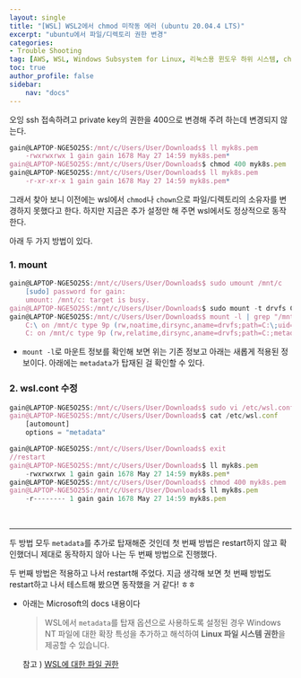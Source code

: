 ```yaml
---
layout: single
title: "[WSL] WSL2에서 chmod 미작동 에러 (ubuntu 20.04.4 LTS)"
excerpt: "ubuntu에서 파일/디렉토리 권한 변경"
categories:
- Trouble Shooting
tag: [AWS, WSL, Windows Subsystem for Linux, 리눅스용 윈도우 하위 시스템, chmod, 파일 권한, chown, microsoft, window, ubuntu 20.04.4 LTS, chmod 400, chmod -x, chmod 777, SSH, private key,metadata, wsl.conf, mount]
toc: true
author_profile: false
sidebar:
    nav: "docs"
---
```


오잉 ssh 접속하려고 private key의 권한을 400으로 변경해 주려 하는데 변경되지 않는다.

```jsx
gain@LAPTOP-NGE5O25S:/mnt/c/Users/User/Downloads$ ll myk8s.pem
	-rwxrwxrwx 1 gain gain 1678 May 27 14:59 myk8s.pem*
gain@LAPTOP-NGE5O25S:/mnt/c/Users/User/Downloads$ chmod 400 myk8s.pem 
gain@LAPTOP-NGE5O25S:/mnt/c/Users/User/Downloads$ ll myk8s.pem
	-r-xr-xr-x 1 gain gain 1678 May 27 14:59 myk8s.pem*
```

그래서 찾아 보니 이전에는 wsl에서 `chmod`나 `chown`으로 파일/디렉토리의 소유자를 변경하지 못했다고 한다. 하지만 지금은 추가 설정만 해 주면 wsl에서도 정상적으로 동작한다.

아래 두 가지 방법이 있다.  


### 1. mount

```jsx
gain@LAPTOP-NGE5O25S:/mnt/c/Users/User/Downloads$ sudo umount /mnt/c
	[sudo] password for gain: 
	umount: /mnt/c: target is busy.
gain@LAPTOP-NGE5O25S:/mnt/c/Users/User/Downloads$ sudo mount -t drvfs C: /mnt/c -o metadata
gain@LAPTOP-NGE5O25S:/mnt/c/Users/User/Downloads$ mount -l | grep "/mnt/c"
	C:\ on /mnt/c type 9p (rw,noatime,dirsync,aname=drvfs;path=C:\;uid=1000;gid=1000;symlinkroot=/mnt/,mmap,access=client,msize=65536,trans=fd,rfd=8,wfd=8)
	C: on /mnt/c type 9p (rw,relatime,dirsync,aname=drvfs;path=C:;metadata;symlinkroot=/mnt/,mmap,access=client,msize=65536,trans=fd,rfd=3,wfd=3)
```

- `mount -l`로 마운트 정보를 확인해 보면 위는 기존 정보고 아래는 새롭게 적용된 정보이다. 아래에는 `metadata`가 탑재된 걸 확인할 수 있다.

### 2. wsl.cont 수정

```jsx
gain@LAPTOP-NGE5O25S:/mnt/c/Users/User/Downloads$ sudo vi /etc/wsl.conf
gain@LAPTOP-NGE5O25S:/mnt/c/Users/User/Downloads$ cat /etc/wsl.conf
	[automount]
	options = "metadata"

gain@LAPTOP-NGE5O25S:/mnt/c/Users/User/Downloads$ exit
//restart
gain@LAPTOP-NGE5O25S:/mnt/c/Users/User/Downloads$ ll myk8s.pem
	-rwxrwxrwx 1 gain gain 1678 May 27 14:59 myk8s.pem*
gain@LAPTOP-NGE5O25S:/mnt/c/Users/User/Downloads$ chmod 400 myk8s.pem 
gain@LAPTOP-NGE5O25S:/mnt/c/Users/User/Downloads$ ll myk8s.pem                            
	-r-------- 1 gain gain 1678 May 27 14:59 myk8s.pem
```
<br>

---
두 방법 모두 `metadata`를 추가로 탑재해준 것인데 첫 번째 방법은 restart하지 않고 확인했더니 제대로 동작하지 않아 나는 두 번째 방법으로 진행했다.

두 번째 방법은 적용하고 나서 restart해 주었다. 지금 생각해 보면 첫 번째 방법도 restart하고 나서 테스트해 봤으면 동작했을 거 같다! ㅎㅎ

- 아래는 Microsoft의 docs 내용이다
    
    > WSL에서 `metadata`를 탑재 옵션으로 사용하도록 설정된 경우 Windows NT 파일에 대한 확장 특성을 추가하고 해석하여 **Linux 파일 시스템 권한**을 제공할 수 있습니다.
    > 
    
    참고 ) [WSL에 대한 파일 권한](https://docs.microsoft.com/ko-kr/windows/wsl/file-permissions)
    